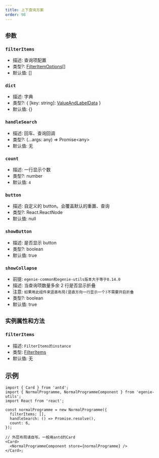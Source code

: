 ```yaml
---
title: 上下查询方案
order: 98
---
```


## `参数`

### `filterItems`

- 描述: 查询项配置
- 类型?: [FilterItemOptions](./filter-base#filteritemoptions)[]
- 默认值: []

### `dict`

- 描述: 字典
- 类型?: { [key: string]: [ValueAndLabelData](./filter-base#valueandlabeldata) }
- 默认值: {}

### `handleSearch`

- 描述: 回车、查询回调
- 类型?: (...args: any) => Promise\<any>
- 默认值: 无

### `count`

- 描述: 一行显示个数
- 类型?: number
- 默认值: `4`

### `button`

- 描述: 自定义的 button。会覆盖默认的重置、查询
- 类型?: React.ReactNode
- 默认值: null

### `showButton`

- 描述: 是否显示 button
- 类型?: boolean
- 默认值: true

### `showCollapse`

- 前提: `egenie-common和egenie-utils版本大于等于0.14.0`
- 描述: 当查询项数量多余 2 行是否显示折叠
- 注意: `如果用此组件来竖直布局(竖直方向一行显示一个)不需要开启折叠`
- 类型?: boolean
- 默认值: true

## `实例属性和方法`

### `filterItems`

- 描述: `FilterItems的instance`
- 类型: [FilterItems](./filter-items#实例属性和方法)
- 默认值: 无

## 示例

```tsx | pure
import { Card } from 'antd';
import { NormalProgramme, NormalProgrammeComponent } from 'egenie-utils';
import React from 'react';

const normalProgramme = new NormalProgramme({
  filterItems: [],
  handleSearch: () => Promise.resolve(),
  count: 6,
});

// 外层布局请自写。一般用antd的Card
<Card>
  <NormalProgrammeComponent store={normalProgramme} />
</Card>;
```
